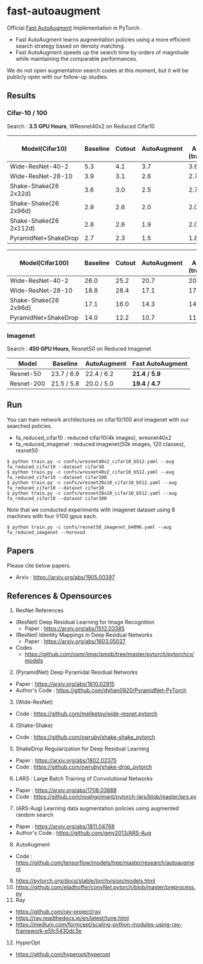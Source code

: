 # fast-autoaugment

Official [Fast AutoAugment](https://arxiv.org/abs/1905.00397) Implementation in PyTorch.

- Fast AutoAugment learns augmentation policies using a more efficient search strategy based on density matching.
- Fast AutoAugment speeds up the search time by orders of magnitude while maintaining the comparable performances.

We do not open augmentation search codes at this moment, but it will be publicly open with our follow-up studies.

## Results

### Cifar-10 / 100

Search : **3.5 GPU Hours**, WResnet40x2 on Reduced Cifar10

| Model(Cifar10)          | Baseline   | Cutout     | AutoAugment | Fast AutoAugment<br/>(transfer/direct) |
|-------------------------|------------|------------|-------------|------------------|
| Wide-ResNet-40-2        | 5.3        | 4.1        | 3.7         | 3.6 / 3.7        |
| Wide-ResNet-28-10       | 3.9        | 3.1        | 2.6         | 2.7 / 2.7        |
| Shake-Shake(26 2x32d)   | 3.6        | 3.0        | 2.5         | 2.7 / 2.5        |
| Shake-Shake(26 2x96d)   | 2.9        | 2.6        | 2.0         | 2.0 / 2.0        |
| Shake-Shake(26 2x112d)  | 2.8        | 2.6        | 1.9         | 2.0 / 1.9        |
| PyramidNet+ShakeDrop    | 2.7        | 2.3        | 1.5         | 1.8 / 1.7        |

| Model(Cifar100)       | Baseline   | Cutout     | AutoAugment | Fast AutoAugment<br/>(transfer/direct) |
|-----------------------|------------|------------|-------------|------------------|
| Wide-ResNet-40-2      | 26.0       | 25.2       | 20.7        | 20.7 / 20.6      |
| Wide-ResNet-28-10     | 18.8       | 28.4       | 17.1        | 17.8 / 17.5      |
| Shake-Shake(26 2x96d) | 17.1       | 16.0       | 14.3        | 14.9 / 14.6      |
| PyramidNet+ShakeDrop  | 14.0       | 12.2       | 10.7        | 11.9 / 11.7      |

### Imagenet

Search : **450 GPU Hours**, Resnet50 on Reduced Imagenet

| Model      | Baseline   | AutoAugment | Fast AutoAugment |
|------------|------------|-------------|------------------|
| Resnet-50  | 23.7 / 6.9 | 22.4 / 6.2  | **21.4 / 5.9**   |
| Resnet-200 | 21.5 / 5.8 | 20.0 / 5.0  | **19.4 / 4.7**   |


## Run

You can train network architectures on cifar10/100 and imagenet with our searched policies.

- fa_reduced_cifar10 : reduced cifar10(4k images), wresnet40x2
- fa_reduced_imagenet : reduced imagenet(50k images, 120 classes), resnet50

```
$ python train.py -c confs/wresnet40x2_cifar10_b512.yaml --aug fa_reduced_cifar10 --dataset cifar10
$ python train.py -c confs/wresnet40x2_cifar10_b512.yaml --aug fa_reduced_cifar10 --dataset cifar100
$ python train.py -c confs/wresnet28x10_cifar10_b512.yaml --aug fa_reduced_cifar10 --dataset cifar10
$ python train.py -c confs/wresnet28x10_cifar10_b512.yaml --aug fa_reduced_cifar10 --dataset cifar100
```

Note that we conducted experiments with imagenet dataset using 8 machines with four V100 gpus each.

```
$ python train.py -c confs/resnet50_imagenet_b4096.yaml --aug fa_reduced_imagenet --horovod
```

## Papers

Please cite below papers.

- Arxiv : https://arxiv.org/abs/1905.00397

## References & Opensources

1. ResNet References
  - (ResNet) Deep Residual Learning for Image Recognition
    - Paper : https://arxiv.org/abs/1512.03385
  - (ResNet) Identity Mappings in Deep Residual Networks
    - Paper : https://arxiv.org/abs/1603.05027
  - Codes
    - https://github.com/osmr/imgclsmob/tree/master/pytorch/pytorchcv/models
2. (PyramidNet) Deep Pyramidal Residual Networks
  - Paper : https://arxiv.org/abs/1610.02915
  - Author's Code : https://github.com/dyhan0920/PyramidNet-PyTorch
3. (Wide-ResNet)
  - Code : https://github.com/meliketoy/wide-resnet.pytorch
4. (Shake-Shake)
  - Code : https://github.com/owruby/shake-shake_pytorch
5. ShakeDrop Regularization for Deep Residual Learning
  - Paper : https://arxiv.org/abs/1802.02375
  - Code : https://github.com/owruby/shake-drop_pytorch
6. LARS : Large Batch Training of Convolutional Networks
  - Paper : https://arxiv.org/abs/1708.03888
  - Code : https://github.com/noahgolmant/pytorch-lars/blob/master/lars.py
7. (ARS-Aug) Learning data augmentation policies using augmented random search
  - Paper : https://arxiv.org/abs/1811.04768
  - Author's Code : https://github.com/gmy2013/ARS-Aug
8. AutoAugment
  - Code : https://github.com/tensorflow/models/tree/master/research/autoaugment
9. https://pytorch.org/docs/stable/torchvision/models.html
10. https://github.com/eladhoffer/convNet.pytorch/blob/master/preprocess.py
11. Ray
  - https://github.com/ray-project/ray
  - https://ray.readthedocs.io/en/latest/tune.html
  - https://medium.com/formcept/scaling-python-modules-using-ray-framework-e5fc5430dc3e
12. HyperOpt
  - https://github.com/hyperopt/hyperopt
